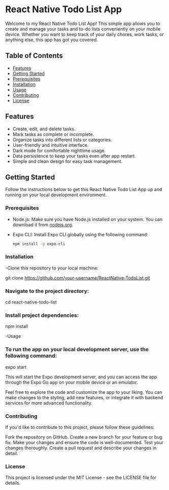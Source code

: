 # React Native Todo List App

Welcome to my React Native Todo List App! This simple app allows you to create and manage your tasks and to-do lists conveniently on your mobile device. Whether you want to keep track of your daily chores, work tasks, or anything else, this app has got you covered.

## Table of Contents

- [Features](#features)
- [Getting Started](#getting-started)
- [Prerequisites](#prerequisites)
- [Installation](#installation)
- [Usage](#usage)
- [Contributing](#contributing)
- [License](#license)

## Features

- Create, edit, and delete tasks.
- Mark tasks as complete or incomplete.
- Organize tasks into different lists or categories.
- User-friendly and intuitive interface.
- Dark mode for comfortable nighttime usage.
- Data persistence to keep your tasks even after app restart.
- Simple and clean design for easy task management.

## Getting Started

Follow the instructions below to get this React Native Todo List App up and running on your local development environment.

### Prerequisites

- Node.js: Make sure you have Node.js installed on your system. You can download it from [nodejs.org](https://nodejs.org/).

- Expo CLI: Install Expo CLI globally using the following command:

  ```bash
  npm install -g expo-cli

### Installation

-Clone this repository to your local machine:

git clone https://github.com/your-username/ReactNative-TodoList.git


### Navigate to the project directory:

cd react-native-todo-list

### Install project dependencies:

npm install

-Usage
### To run the app on your local development server, use the following command:

expo start

This will start the Expo development server, and you can access the app through the Expo Go app on your mobile device or an emulator.

Feel free to explore the code and customize the app to your liking. You can make changes to the styling, add new features, or integrate it with backend services for more advanced functionality.

### Contributing
If you'd like to contribute to this project, please follow these guidelines:

Fork the repository on GitHub.
Create a new branch for your feature or bug fix.
Make your changes and ensure the code is well-documented.
Test your changes thoroughly.
Create a pull request and describe your changes in detail.

### License
This project is licensed under the MIT License - see the LICENSE file for details.
